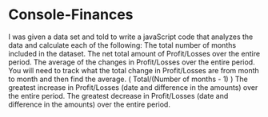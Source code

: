 # Console-Finances

I was given a data set and told to write a javaScript code that analyzes the data and calculate each of the following:
The total number of months included in the dataset.
The net total amount of Profit/Losses over the entire period.
The average of the changes in Profit/Losses over the entire period.
You will need to track what the total change in Profit/Losses are from month to month
and then find the average.
( Total/(Number of months - 1) )
The greatest increase in Profit/Losses (date and difference in the amounts) over the entire
period.
The greatest decrease in Profit/Losses (date and difference in the amounts) over the entire
period.
